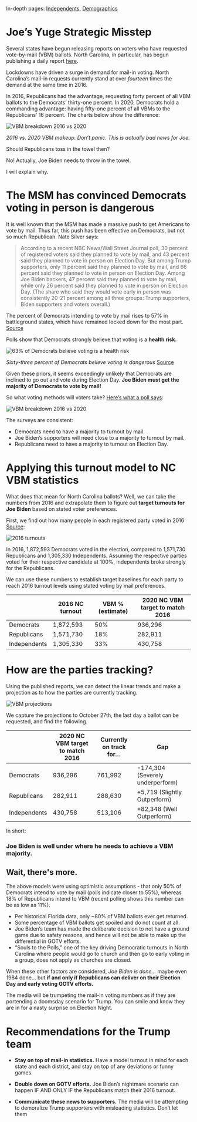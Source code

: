 In-depth pages: [Independents](independents.html), [Demographics](demographics.html)

# Joe’s Yuge Strategic Misstep

Several states have begun releasing reports on voters who have requested vote-by-mail (VBM) ballots. North Carolina, in particular, has begun publishing a daily report [here](https://tinyurl.com/y3zha9uh). 

Lockdowns have driven a surge in demand for mail-in voting. North Carolina’s mail-in requests currently stand at over *fourteen* times the demand at the same time in 2016. 

In 2016, Republicans had the advantage, requesting forty percent of all VBM ballots to the Democrats’ thirty-one percent. In 2020, Democrats hold a commanding advantage: having fifty-one percent of all VBMs to the Republicans’ 16 percent. The charts below show the difference:

![VBM breakdown 2016 vs 2020](/images/vbm-percentages.png)

*2016 vs. 2020 VBM makeup. Don’t panic. This is actually bad news for Joe.*

Should Republicans toss in the towel then? 

No! Actually, Joe Biden needs to throw in the towel. 

I will explain why. 

# The MSM has convinced Democrats voting in person is dangerous

It is well known that the MSM has made a massive push to get Americans to vote by mail. Thus far, this push has been effective on Democrats, but not so much Republican. Nate Silver says:

> According to a recent NBC News/Wall Street Journal poll, 30 percent of registered voters said they planned to vote by mail, and 43 percent said they planned to vote in person on Election Day. But among Trump supporters, only 11 percent said they planned to vote by mail, and 66 percent said they planned to vote in person on Election Day. Among Joe Biden backers, 47 percent said they planned to vote by mail, while only 26 percent said they planned to vote in person on Election Day. (The share who said they would vote early in person was consistently 20-21 percent among all three groups: Trump supporters, Biden supporters and voters overall.)

The percent of Democrats intending to vote by mail rises to 57% in battleground states, which have remained locked down for the most part. [Source](https://tinyurl.com/y3u2xarx)

Polls show that Democrats strongly believe that voting is a **health risk.**

![63% of Democrats believe voting is a health risk](/images/health-risk.png)

*Sixty-three percent of Democrats believe voting is dangerous* [Source](https://www.axios.com/axios-ipsos-coronavirus-index-in-person-campaigning-50124c22-1163-4a6e-b45a-af1acc7ca337.html)

Given these priors, it seems exceedingly unlikely that Democrats are inclined to go out and vote during Election Day. **Joe Biden must get the majority of Democrats to vote by mail!**

So what voting methods will voters take? [Here’s what a poll says](https://tinyurl.com/y6o8jalg):

![VBM breakdown 2016 vs 2020](/images/voting-plans.png)

The surveys are consistent: 

* Democrats need to have a majority to turnout by mail.
* Joe Biden’s supporters will need close to a majority to turnout by mail.
* Republicans need to have a majority to turnout on Election Day. 

# Applying this turnout model to NC VBM statistics

What does that mean for North Carolina ballots? Well, we can take the numbers from 2016 and extrapolate them to figure out **target turnouts for Joe Biden** based on stated voter preferences. 

First, we find out how many people in each registered party voted in 2016 [Source](https://democracync.org/wp-content/uploads/2017/05/WhoVoted2016.pdf): 

![2016 turnouts](/images/2016-turnout.png)

 In 2016, 1,872,593 Democrats voted in the election, compared to 1,571,730 Republicans and 1,305,330 Independents. Assuming the respective parties voted for their respective candidate at 100%, independents broke strongly for the Republicans. 

We can use these numbers to establish target baselines for each party to reach 2016 turnout levels using stated voting by mail preferences. 

|   | 2016 NC turnout | VBM % (estimate) | 2020 NC VBM target to match 2016 |
| ------------- | ------------- | ------------- | ------------- |
| Democrats  | 1,872,593  | 50%  | 936,296  |
| Republicans  | 1,571,730  | 18%  | 282,911  |
| Independents  | 1,305,330  | 33%  | 430,758  |

# How are the parties tracking?

Using the published reports, we can detect the linear trends and make a projection as to how the parties are currently tracking. 

![VBM projections](/images/vbm-projections.png)

We capture the projections to October 27th, the last day a ballot can be requested, and find the following. 

|   | 2020 NC VBM target to match 2016 | Currently on track for…  | Gap |
| ------------- | ------------- | ------------- | ------------- |
| Democrats  | 936,296  | 761,992 | -174,304 (Severely underperform) | 
| Republicans | 282,911  | 288,630 |  +5,719 (Slightly Outperform) |
| Independents  | 430,758  | 513,106 | +82,348 (Well Outperform) |

In short: 

### Joe Biden is well under where he needs to achieve a VBM majority. 

## Wait, there's more. 

The above models were using optimistic assumptions - that only 50% of Democrats intend to vote by mail (polls indicate closer to 55%), whereas 18% of Republicans intend to VBM (recent polling shows this number can be as low as 11%). 

* Per historical Florida data, only ~80% of VBM ballots ever get returned. 
* Some percentage of VBM ballots get spoiled and do not count at all.
* Joe Biden’s team has made the deliberate decision to not have a ground game due to safety reasons, and hence will not be able to make up the differential in GOTV efforts. 
* “Souls to the Polls,” one of the key driving Democratic turnouts in North Carolina where people would go to church and then go to early voting in a group, does not apply as churches are closed. 

When these other factors are considered, *Joe Biden is done…* maybe even 1984 done… but **if and only if Republicans can deliver on their Election Day and early voting GOTV efforts.** 

The media will be trumpeting the mail-in voting numbers as if they are portending a doomsday scenario for Trump. You can smile and know they are in for a nasty surprise on Election Night.

# Recommendations for the Trump team

* **Stay on top of mail-in statistics.** Have a model turnout in mind for each state and each district, and stay on top of any deviations or funny games. 

* **Double down on GOTV efforts.** Joe Biden’s nightmare scenario can happen IF AND ONLY IF the Republicans match their 2016 turnout. 

* **Communicate these news to supporters.** The media will be attempting to demoralize Trump supporters with misleading statistics. Don’t let them
